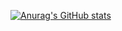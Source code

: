 [![Anurag's GitHub stats](https://github-readme-stats.vercel.app/api?username=AntonYazhou&show_icons=true)](https://github.com/anuraghazra/github-readme-stats)
